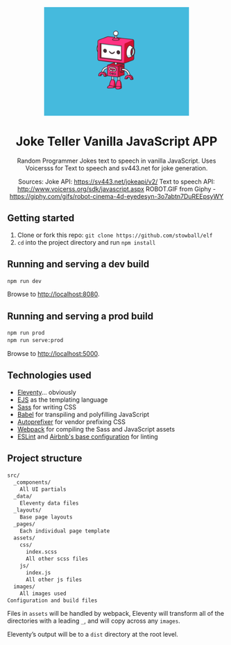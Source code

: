 <div align="center">
 
   <a href="https://jokerobot.netlify.app" target="_blank">
    <img src="https://github.com/AMSteffensen/joke-teller/blob/main/src/images/robot.gif" height="250" alt="Joke teller logo" />
  </a>

# Joke Teller Vanilla JavaScript APP
Random Programmer Jokes text to speech in vanilla JavaScript. 
Uses Voicersss for Text to speech and sv443.net for joke generation.

Sources:
Joke API: https://sv443.net/jokeapi/v2/ 
Text to speech API: http://www.voicerss.org/sdk/javascript.aspx
ROBOT.GIF from Giphy - https://giphy.com/gifs/robot-cinema-4d-eyedesyn-3o7abtn7DuREEpsyWY 

</div>


## Getting started

1. Clone or fork this repo: `git clone https://github.com/stowball/elf`
2. `cd` into the project directory and run `npm install`

## Running and serving a dev build

```sh
npm run dev
```

Browse to [http://localhost:8080](http://localhost:8080).

## Running and serving a prod build

```sh
npm run prod
npm run serve:prod
```

Browse to [http://localhost:5000](http://localhost:5000).

## Technologies used

* [Eleventy](https://www.11ty.dev/)… obviously
* [EJS](https://ejs.co/) as the templating language
* [Sass](https://sass-lang.com/) for writing CSS
* [Babel](https://babeljs.io/) for transpiling and polyfilling JavaScript
* [Autoprefixer](https://github.com/postcss/autoprefixer) for vendor prefixing CSS
* [Webpack](https://webpack.js.org/) for compiling the Sass and JavaScript assets
* [ESLint](https://eslint.org/) and [Airbnb's base configuration](https://www.npmjs.com/package/eslint-config-airbnb-base) for linting

## Project structure

```
src/
  _components/
    All UI partials
  _data/
    Eleventy data files
  _layouts/
    Base page layouts
  _pages/
    Each individual page template
  assets/
    css/
      index.scss
      All other scss files
    js/
      index.js
      All other js files
  images/
    All images used
Configuration and build files
```

Files in `assets` will be handled by webpack, Eleventy will transform all of the directories with a leading `_`, and will copy across any `images`.

Eleventy’s output will be to a `dist` directory at the root level.
